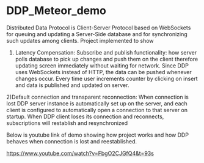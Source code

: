 # DDP_Meteor_demo
Distributed Data Protocol is Client-Server Protocol based on WebSockets for queuing and updating a Server-Side database and for synchronizing such updates among clients. Project implemented to show

1) Latency Compensation: Subscribe and publish functionality: how server polls database to pick up changes and push them on the client therefore updating screen immediately without waiting for network. Since DDP uses WebSockets instead of HTTP, the data can be pushed whenever changes occur. Every time user increments counter by clicking on insert and data is published and updated on server.

2)Default connection and transparent reconnection: When connection is lost DDP server instance is automatically set up on the server, and each client is configured to automatically open a connection to that server on startup. When DDP client loses its connection and reconnects, subscriptions will restablish and resynchronized

Below is youtube link of demo showing how project works and how DDP behaves when connection is lost and reestablished.

https://www.youtube.com/watch?v=FbgO2CJGfQ4&t=93s
